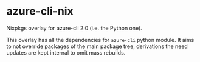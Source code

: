# azure-cli-nix

Nixpkgs overlay for azure-cli 2.0 (i.e. the Python one).

This overlay has all the dependencies for `azure-cli` python module.  It aims
to not override packages of the main package tree, derivations the need updates
are kept internal to omit mass rebuilds.
